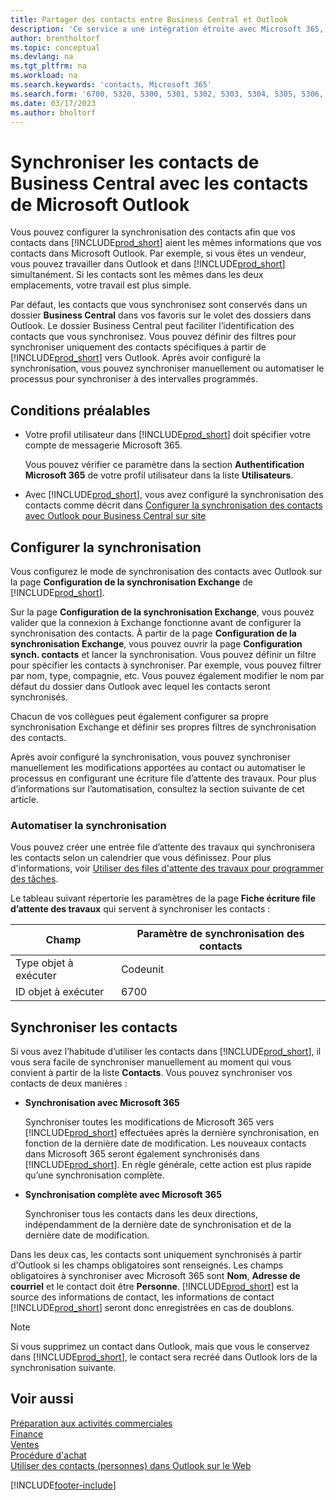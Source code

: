 ```yaml
---
title: Partager des contacts entre Business Central et Outlook
description: 'Ce service a une intégration étroite avec Microsoft 365, ce qui vous permet de partager des contacts entre Outlook et Business Central.'
author: brentholtorf
ms.topic: conceptual
ms.devlang: na
ms.tgt_pltfrm: na
ms.workload: na
ms.search.keywords: 'contacts, Microsoft 365'
ms.search.form: '6700, 5320, 5300, 5301, 5302, 5303, 5304, 5305, 5306, 5307, 5308, 5309, 5310, 5311'
ms.date: 03/17/2023
ms.author: bholtorf
---
```

# <a name="synchronize-contacts-in-business-central-with-contacts-in-microsoft-outlook"></a><a name="synchronize-contacts-in-business-central-with-contacts-in-microsoft-outlook"></a>Synchroniser les contacts de Business Central avec les contacts de Microsoft Outlook

Vous pouvez configurer la synchronisation des contacts afin que vos contacts dans [!INCLUDE[prod_short](includes/prod_short.md)] aient les mêmes informations que vos contacts dans Microsoft Outlook. Par exemple, si vous êtes un vendeur, vous pouvez travailler dans Outlook et dans [!INCLUDE[prod_short](includes/prod_short.md)] simultanément. Si les contacts sont les mêmes dans les deux emplacements, votre travail est plus simple.  

Par défaut, les contacts que vous synchronisez sont conservés dans un dossier **Business Central** dans vos favoris sur le volet des dossiers dans Outlook. Le dossier Business Central peut faciliter l’identification des contacts que vous synchronisez. Vous pouvez définir des filtres pour synchroniser uniquement des contacts spécifiques à partir de [!INCLUDE[prod_short](includes/prod_short.md)] vers Outlook. Après avoir configuré la synchronisation, vous pouvez synchroniser manuellement ou automatiser le processus pour synchroniser à des intervalles programmés.  

## <a name="prerequisites"></a><a name="prerequisites"></a>Conditions préalables

- Votre profil utilisateur dans [!INCLUDE[prod_short](includes/prod_short.md)] doit spécifier votre compte de messagerie Microsoft 365.

  Vous pouvez vérifier ce paramètre dans la section **Authentification Microsoft 365** de votre profil utilisateur dans la liste **Utilisateurs**.
- Avec [!INCLUDE[prod_short](includes/prod_short.md)], vous avez configuré la synchronisation des contacts comme décrit dans [Configurer la synchronisation des contacts avec Outlook pour Business Central sur site](admin-contact-sync-setup-onprem.md)

## <a name="set-up-synchronization"></a><a name="set-up-synchronization"></a>Configurer la synchronisation

Vous configurez le mode de synchronisation des contacts avec Outlook sur la page **Configuration de la synchronisation Exchange** de [!INCLUDE[prod_short](includes/prod_short.md)]. 

Sur la page **Configuration de la synchronisation Exchange**, vous pouvez valider que la connexion à Exchange fonctionne avant de configurer la synchronisation des contacts. À partir de la page **Configuration de la synchronisation Exchange**, vous pouvez ouvrir la page **Configuration synch. contacts** et lancer la synchronisation. Vous pouvez définir un filtre pour spécifier les contacts à synchroniser. Par exemple, vous pouvez filtrer par nom, type, compagnie, etc. Vous pouvez également modifier le nom par défaut du dossier dans Outlook avec lequel les contacts seront synchronisés.  

Chacun de vos collègues peut également configurer sa propre synchronisation Exchange et définir ses propres filtres de synchronisation des contacts.  

Après avoir configuré la synchronisation, vous pouvez synchroniser manuellement les modifications apportées au contact ou automatiser le processus en configurant une écriture file d’attente des travaux. Pour plus d’informations sur l’automatisation, consultez la section suivante de cet article.

### <a name="automate-synchronization"></a><a name="automate-synchronization"></a>Automatiser la synchronisation

Vous pouvez créer une entrée file d’attente des travaux qui synchronisera les contacts selon un calendrier que vous définissez. Pour plus d'informations, voir [Utiliser des files d'attente des travaux pour programmer des tâches](admin-job-queues-schedule-tasks.md). 

Le tableau suivant répertorie les paramètres de la page **Fiche écriture file d’attente des travaux** qui servent à synchroniser les contacts :

|Champ|Paramètre de synchronisation des contacts|
|-----|-----|
|Type objet à exécuter|Codeunit|
|ID objet à exécuter|6700|

## <a name="synchronize-contacts"></a><a name="synchronize-contacts"></a>Synchroniser les contacts

Si vous avez l’habitude d’utiliser les contacts dans [!INCLUDE[prod_short](includes/prod_short.md)], il vous sera facile de synchroniser manuellement au moment qui vous convient à partir de la liste **Contacts**. Vous pouvez synchroniser vos contacts de deux manières :

* **Synchronisation avec Microsoft 365**

  Synchroniser toutes les modifications de Microsoft 365 vers [!INCLUDE[prod_short](includes/prod_short.md)] effectuées après la dernière synchronisation, en fonction de la dernière date de modification. Les nouveaux contacts dans Microsoft 365 seront également synchronisés dans [!INCLUDE[prod_short](includes/prod_short.md)]. En règle générale, cette action est plus rapide qu’une synchronisation complète. 

* **Synchronisation complète avec Microsoft 365**

  Synchroniser tous les contacts dans les deux directions, indépendamment de la dernière date de synchronisation et de la dernière date de modification.  

Dans les deux cas, les contacts sont uniquement synchronisés à partir d'Outlook si les champs obligatoires sont renseignés. Les champs obligatoires à synchroniser avec Microsoft 365 sont **Nom**, **Adresse de courriel** et le contact doit être **Personne**. [!INCLUDE[prod_short](includes/prod_short.md)] est la source des informations de contact, les informations de contact [!INCLUDE[prod_short](includes/prod_short.md)] seront donc enregistrées en cas de doublons.  

> [!NOTE]
> Si vous supprimez un contact dans Outlook, mais que vous le conservez dans [!INCLUDE[prod_short](includes/prod_short.md)], le contact sera recréé dans Outlook lors de la synchronisation suivante. 

## <a name="see-also"></a><a name="see-also"></a>Voir aussi

[Préparation aux activités commerciales](ui-get-ready-business.md)  
[Finance](finance.md)  
[Ventes](sales-manage-sales.md)  
[Procédure d'achat](purchasing-manage-purchasing.md)  
[Utiliser des contacts (personnes) dans Outlook sur le Web](https://support.office.com/article/Using-contacts-People-in-Outlook-on-the-web-1e3438c7-26b2-420c-87de-3cea9d31b5cb?appver=OWB150)  


[!INCLUDE[footer-include](includes/footer-banner.md)]
